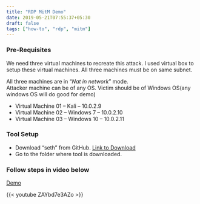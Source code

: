```yaml
---
title: "RDP MitM Demo"
date: 2019-05-21T07:55:37+05:30
draft: false
tags: ["how-to", "rdp", "mitm"]
---
```

### Pre-Requisites

We need three virtual machines to recreate this attack. I used virtual box to setup these virtual machines. All three machines must be on same subnet.<!--more-->

All three machines are in “*Nat in network*” mode.\
Attacker machine can be of any OS. Victim should be of Windows OS(any windows OS will do good for demo)

* Virtual Machine 01 – Kali – 10.0.2.9
* Virtual Machine 02 – Windows 7 – 10.0.2.10
* Virtual Machine 03 – Windows 10 – 10.0.2.11

### Tool Setup
* Download “seth” from GitHub. [Link to Download](https://github.com/SySS-Research/Seth)
* Go to the folder where tool is downloaded.

### Follow steps in video below
[Demo](https://www.youtube.com/watch?v=ZAYbd7e3AZo)

{{< youtube ZAYbd7e3AZo >}}
